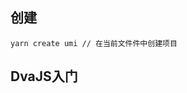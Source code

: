 <!--
 * @Author: your name
 * @Date: 2021-06-08 17:08:23
 * @LastEditTime: 2021-06-09 09:57:45
 * @LastEditors: Please set LastEditors
 * @Description: In User Settings Edit
 * @FilePath: \notes\antDesignPro入门.md
-->
## 创建
```
yarn create umi // 在当前文件件中创建项目
```

## DvaJS入门
